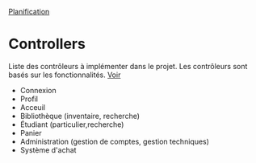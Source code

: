 [Planification](README.md)

Controllers
===========

Liste des contrôleurs à implémenter dans le projet. Les contrôleurs sont basés sur les fonctionnalités. [Voir](fonctionnalites.md)

- Connexion
- Profil
- Acceuil
- Bibliothèque (inventaire, recherche)
- Étudiant (particulier,recherche)
- Panier
- Administration (gestion de comptes, gestion techniques)
- Système d'achat

